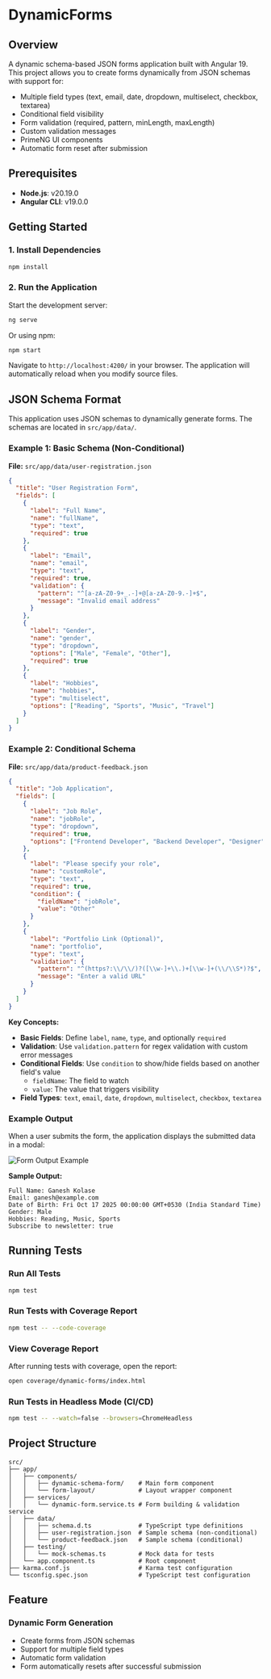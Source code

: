  # DynamicForms
 

## Overview

A dynamic schema-based JSON forms application built with Angular 19. This project allows you to create forms dynamically from JSON schemas with support for:

- Multiple field types (text, email, date, dropdown, multiselect, checkbox, textarea)
- Conditional field visibility
- Form validation (required, pattern, minLength, maxLength)
- Custom validation messages
- PrimeNG UI components
- Automatic form reset after submission

## Prerequisites

- **Node.js**: v20.19.0
- **Angular CLI**: v19.0.0

## Getting Started

### 1. Install Dependencies

```bash
npm install
```

### 2. Run the Application

Start the development server:

```bash
ng serve
```

Or using npm:

```bash
npm start
```

Navigate to `http://localhost:4200/` in your browser. The application will automatically reload when you modify source files.

## JSON Schema Format

This application uses JSON schemas to dynamically generate forms. The schemas are located in `src/app/data/`.

### Example 1: Basic Schema (Non-Conditional)

**File:** `src/app/data/user-registration.json`

```json
{
  "title": "User Registration Form",
  "fields": [
    {
      "label": "Full Name",
      "name": "fullName",
      "type": "text",
      "required": true
    },
    {
      "label": "Email",
      "name": "email",
      "type": "text",
      "required": true,
      "validation": {
        "pattern": "^[a-zA-Z0-9+_.-]+@[a-zA-Z0-9.-]+$",
        "message": "Invalid email address"
      }
    },
    {
      "label": "Gender",
      "name": "gender",
      "type": "dropdown",
      "options": ["Male", "Female", "Other"],
      "required": true
    },
    {
      "label": "Hobbies",
      "name": "hobbies",
      "type": "multiselect",
      "options": ["Reading", "Sports", "Music", "Travel"]
    }
  ]
}
```

### Example 2: Conditional Schema

**File:** `src/app/data/product-feedback.json`

```json
{
  "title": "Job Application",
  "fields": [
    {
      "label": "Job Role",
      "name": "jobRole",
      "type": "dropdown",
      "required": true,
      "options": ["Frontend Developer", "Backend Developer", "Designer", "Other"]
    },
    {
      "label": "Please specify your role",
      "name": "customRole",
      "type": "text",
      "required": true,
      "condition": {
        "fieldName": "jobRole",
        "value": "Other"
      }
    },
    {
      "label": "Portfolio Link (Optional)",
      "name": "portfolio",
      "type": "text",
      "validation": {
        "pattern": "^(https?:\\/\\/)?([\\w-]+\\.)+[\\w-]+(\\/\\S*)?$",
        "message": "Enter a valid URL"
      }
    }
  ]
}
```

**Key Concepts:**
- **Basic Fields**: Define `label`, `name`, `type`, and optionally `required`
- **Validation**: Use `validation.pattern` for regex validation with custom error messages
- **Conditional Fields**: Use `condition` to show/hide fields based on another field's value
  - `fieldName`: The field to watch
  - `value`: The value that triggers visibility
- **Field Types**: `text`, `email`, `date`, `dropdown`, `multiselect`, `checkbox`, `textarea`

### Example Output

When a user submits the form, the application displays the submitted data in a modal:

![Form Output Example](docs/form-output-example.png)

**Sample Output:**
```
Full Name: Ganesh Kolase
Email: ganesh@example.com
Date of Birth: Fri Oct 17 2025 00:00:00 GMT+0530 (India Standard Time)
Gender: Male
Hobbies: Reading, Music, Sports
Subscribe to newsletter: true
```

## Running Tests

### Run All Tests

```bash
npm test
```

### Run Tests with Coverage Report

```bash
npm test -- --code-coverage
```

### View Coverage Report

After running tests with coverage, open the report:

```bash
open coverage/dynamic-forms/index.html
```

### Run Tests in Headless Mode (CI/CD)

```bash
npm test -- --watch=false --browsers=ChromeHeadless
```

## Project Structure

```
src/
├── app/
│   ├── components/
│   │   ├── dynamic-schema-form/    # Main form component
│   │   └── form-layout/            # Layout wrapper component
│   ├── services/
│   │   └── dynamic-form.service.ts # Form building & validation service
│   ├── data/
│   │   ├── schema.d.ts             # TypeScript type definitions
│   │   ├── user-registration.json  # Sample schema (non-conditional)
│   │   └── product-feedback.json   # Sample schema (conditional)
│   ├── testing/
│   │   └── mock-schemas.ts         # Mock data for tests
│   └── app.component.ts            # Root component
├── karma.conf.js                   # Karma test configuration
└── tsconfig.spec.json              # TypeScript test configuration
```

## Feature

### Dynamic Form Generation
- Create forms from JSON schemas
- Support for multiple field types
- Automatic form validation
- Form automatically resets after successful submission

